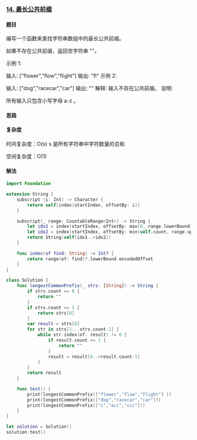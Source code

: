 ### [14. 最长公共前缀](https://leetcode-cn.com/problems/longest-common-prefix/)

#### 题目

编写一个函数来查找字符串数组中的最长公共前缀。

如果不存在公共前缀，返回空字符串 ""。

示例 1:

输入: ["flower","flow","flight"]
输出: "fl"
示例 2:

输入: ["dog","racecar","car"]
输出: ""
解释: 输入不存在公共前缀。
说明:

所有输入只包含小写字母 a-z 。

#### 思路

#### 复杂度

时间复杂度：O(s) s 是所有字符串中字符数量的总和

空间复杂度：O(1)

#### 解法

```swift
import Foundation

extension String {
    subscript (i: Int) -> Character {
        return self[index(startIndex, offsetBy: i)]
    }

    subscript(_ range: CountableRange<Int>) -> String {
        let idx1 = index(startIndex, offsetBy: max(0, range.lowerBound))
        let idx2 = index(startIndex, offsetBy: min(self.count, range.upperBound))
        return String(self[idx1..<idx2])
    }

    func index(of find: String) -> Int? {
        return range(of: find)?.lowerBound.encodedOffset
    }
}

class Solution {
    func longestCommonPrefix(_ strs: [String]) -> String {
        if strs.count == 0 {
            return ""
        }
        if strs.count == 1 {
            return strs[0]
        }
        var result = strs[0]
        for str in strs[1...strs.count-1] {
            while str.index(of: result) != 0 {
                if result.count <= 1 {
                    return ""
                }
                result = result[0..<result.count-1]
            }
        }
        return result
    }

    func test() {
        print(longestCommonPrefix(["flower","flow","flight"] ))
        print(longestCommonPrefix(["dog","racecar","car"]))
        print(longestCommonPrefix(["c","acc","ccc"]))
    }
}

let solution = Solution()
solution.test()
```